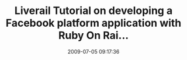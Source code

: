 ---
date: 2009-07-05 09:17:36
link:
  source: delicious
  source_url: https://del.icio.us/roytang
  text: Liverail Tutorial on developing a Facebook platform application with Ruby
    On Rai...
  url: http://www.liverail.net/articles/2007/6/29/tutorial-on-developing-a-facebook-platform-application-with-ruby-on-rails
slug: liverail-tutorial-on-developing-a-facebook-platform-application-with-ruby-on-rai
source: delicious
tags:
- programming
- howto
- rubyonrails
title: Liverail Tutorial on developing a Facebook platform application with Ruby On
  Rai...
---